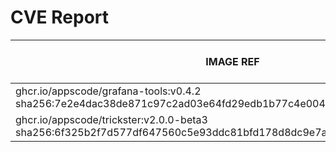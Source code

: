 # CVE Report
|                                                     IMAGE REF                                                      |      OS       | CRITICAL<BR>(OS, OTHER) | HIGH<BR>(OS, OTHER) | MEDIUM<BR>(OS, OTHER) | LOW<BR>(OS, OTHER) | UNKNOWN<BR>(OS, OTHER) |
|--------------------------------------------------------------------------------------------------------------------|---------------|-------------------------|---------------------|-----------------------|--------------------|------------------------|
| ghcr.io/appscode/grafana-tools:v0.4.2<br>sha256:7e2e4dac38de871c97c2ad03e64fd29edb1b77c4e0048df48dc766e4690068d3   | debian 12.11  | 0, 0                    | 0, 7                | 0, 5                  | 0, 0               | 0, 0                   |
| ghcr.io/appscode/trickster:v2.0.0-beta3<br>sha256:6f325b2f7d577df647560c5e93ddc81bfd178d8dc9e7a3e7729b0299b6e2e3e2 | alpine 3.21.0 | 0, 0                    | **2**, 10           | 6, 14                 | 2, 0               | 2, 0                   |
